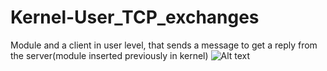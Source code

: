 # Kernel-User_TCP_exchanges
Module and a client in user level, that sends a message to get a reply from the server(module inserted previously in kernel)
![Alt text](tcpe.png.jpg?raw=true "Title")
